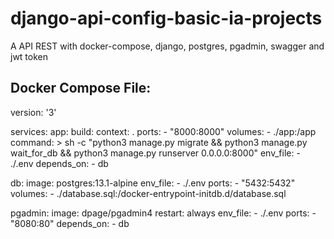 # django-api-config-basic-ia-projects
A API REST with docker-compose, django, postgres, pgadmin, swagger and jwt token

## Docker Compose File:

version: '3'

services:
  app:
    build:
      context: .
    ports:
      - "8000:8000"
    volumes:
      - ./app:/app
    command: >
      sh -c "python3 manage.py migrate && python3 manage.py wait_for_db && python3 manage.py runserver 0.0.0.0:8000"
    env_file:
      - ./.env
    depends_on:
      - db
  
  db: 
    image: postgres:13.1-alpine
    env_file:
      - ./.env
    ports:
      - "5432:5432"
    volumes: 
      - ./database.sql:/docker-entrypoint-initdb.d/database.sql


  pgadmin:
    image: dpage/pgadmin4
    restart: always
    env_file:
      - ./.env
    ports:
      - "8080:80"
    depends_on:
      - db
